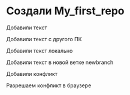 # Создали My_first_repo

Добавили текст

Добавили текст с другого ПК

Добавили текст локально

Добавили текст в новой ветке newbranch

Добавили конфликт

Разрешаем конфликт в браузере
